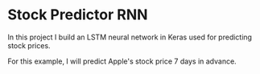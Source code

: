 # Stock Predictor RNN
In this project I build an LSTM neural network in Keras used for predicting stock prices.

For this example, I will predict Apple's stock price 7 days in advance. 
